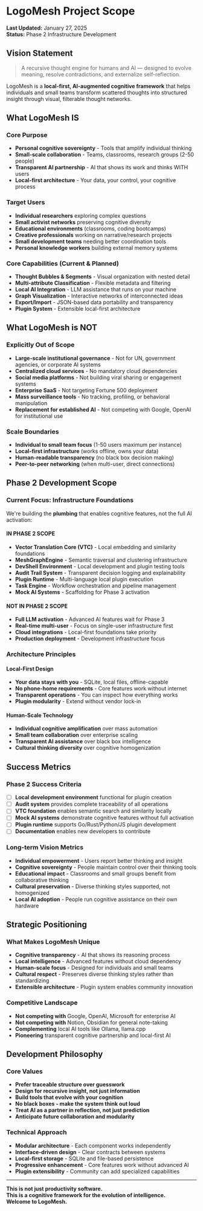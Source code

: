
# LogoMesh Project Scope

**Last Updated:** January 27, 2025  
**Status:** Phase 2 Infrastructure Development

## Vision Statement

> A recursive thought engine for humans and AI — designed to evolve meaning, resolve contradictions, and externalize self-reflection.

LogoMesh is a **local-first, AI-augmented cognitive framework** that helps individuals and small teams transform scattered thoughts into structured insight through visual, filterable thought networks.

## What LogoMesh IS

### Core Purpose
- **Personal cognitive sovereignty** - Tools that amplify individual thinking
- **Small-scale collaboration** - Teams, classrooms, research groups (2-50 people)
- **Transparent AI partnership** - AI that shows its work and thinks WITH users
- **Local-first architecture** - Your data, your control, your cognitive process

### Target Users
- **Individual researchers** exploring complex questions
- **Small activist networks** preserving cognitive diversity
- **Educational environments** (classrooms, coding bootcamps)
- **Creative professionals** working on narrative/research projects
- **Small development teams** needing better coordination tools
- **Personal knowledge workers** building external memory systems

### Core Capabilities (Current & Planned)
- **Thought Bubbles & Segments** - Visual organization with nested detail
- **Multi-attribute Classification** - Flexible metadata and filtering
- **Local AI Integration** - LLM assistance that runs on your machine
- **Graph Visualization** - Interactive networks of interconnected ideas
- **Export/Import** - JSON-based data portability and transparency
- **Plugin System** - Extensible local-first architecture

## What LogoMesh is NOT

### Explicitly Out of Scope
- **Large-scale institutional governance** - Not for UN, government agencies, or corporate AI systems
- **Centralized cloud services** - No mandatory cloud dependencies
- **Social media platforms** - Not building viral sharing or engagement systems
- **Enterprise SaaS** - Not targeting Fortune 500 deployment
- **Mass surveillance tools** - No tracking, profiling, or behavioral manipulation
- **Replacement for established AI** - Not competing with Google, OpenAI for institutional use

### Scale Boundaries
- **Individual to small team focus** (1-50 users maximum per instance)
- **Local-first infrastructure** (works offline, owns your data)
- **Human-readable transparency** (no black box decision making)
- **Peer-to-peer networking** (when multi-user, direct connections)

## Phase 2 Development Scope

### Current Focus: Infrastructure Foundations
We're building the **plumbing** that enables cognitive features, not the full AI activation:

#### IN PHASE 2 SCOPE
- **Vector Translation Core (VTC)** - Local embedding and similarity foundations
- **MeshGraphEngine** - Semantic traversal and clustering infrastructure  
- **DevShell Environment** - Local development and plugin testing tools
- **Audit Trail System** - Transparent decision logging and explainability
- **Plugin Runtime** - Multi-language local plugin execution
- **Task Engine** - Workflow orchestration and pipeline management
- **Mock AI Systems** - Scaffolding for Phase 3 activation

#### NOT IN PHASE 2 SCOPE
- **Full LLM activation** - Advanced AI features wait for Phase 3
- **Real-time multi-user** - Focus on single-user infrastructure first
- **Cloud integrations** - Local-first foundations take priority
- **Production deployment** - Development infrastructure focus

### Architecture Principles

#### Local-First Design
- **Your data stays with you** - SQLite, local files, offline-capable
- **No phone-home requirements** - Core features work without internet
- **Transparent operations** - You can inspect how everything works
- **Plugin modularity** - Extend without vendor lock-in

#### Human-Scale Technology
- **Individual cognitive amplification** over mass automation
- **Small team collaboration** over enterprise scaling
- **Transparent AI assistance** over black box intelligence
- **Cultural thinking diversity** over cognitive homogenization

## Success Metrics

### Phase 2 Success Criteria
- [ ] **Local development environment** functional for plugin creation
- [ ] **Audit system** provides complete traceability of all operations
- [ ] **VTC foundation** enables semantic search and similarity locally
- [ ] **Mock AI systems** demonstrate cognitive features without full activation
- [ ] **Plugin runtime** supports Go/Rust/Python/JS plugin development
- [ ] **Documentation** enables new developers to contribute

### Long-term Vision Metrics
- **Individual empowerment** - Users report better thinking and insight
- **Cognitive sovereignty** - People maintain control over their thinking tools
- **Educational impact** - Classrooms and small groups benefit from collaborative thinking
- **Cultural preservation** - Diverse thinking styles supported, not homogenized
- **Local AI adoption** - People run cognitive assistance on their own hardware

## Strategic Positioning

### What Makes LogoMesh Unique
- **Cognitive transparency** - AI that shows its reasoning process
- **Local intelligence** - Advanced features without cloud dependency  
- **Human-scale focus** - Designed for individuals and small teams
- **Cultural respect** - Preserves diverse thinking styles rather than standardizing
- **Extensible architecture** - Plugin system enables community innovation

### Competitive Landscape
- **Not competing with** Google, OpenAI, Microsoft for enterprise AI
- **Not competing with** Notion, Obsidian for general note-taking
- **Complementing** local AI tools like Ollama, llama.cpp
- **Pioneering** transparent cognitive partnership and local-first AI

## Development Philosophy

### Core Values
- **Prefer traceable structure over guesswork**
- **Design for recursive insight, not just information**
- **Build tools that evolve with your cognition**
- **No black boxes - make the system think out loud**
- **Treat AI as a partner in reflection, not just prediction**
- **Anticipate future collaboration and modularity**

### Technical Approach
- **Modular architecture** - Each component works independently
- **Interface-driven design** - Clear contracts between systems
- **Local-first storage** - SQLite and file-based persistence
- **Progressive enhancement** - Core features work without advanced AI
- **Plugin extensibility** - Community can add specialized capabilities

---

**This is not just productivity software.**  
**This is a cognitive framework for the evolution of intelligence.**  
**Welcome to LogoMesh.**
